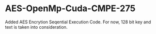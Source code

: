 # AES-OpenMp-Cuda-CMPE-275

Added AES Encrytion Seqential Execution Code.
For now, 128 bit key and text is taken into consideration.
